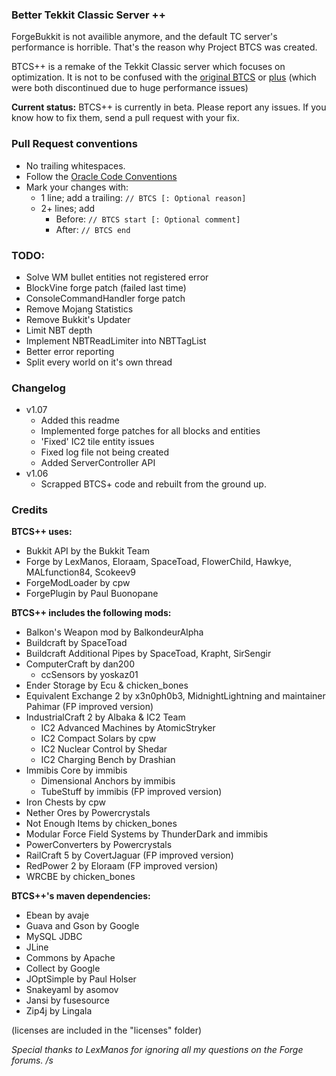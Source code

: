 ### Better Tekkit Classic Server ++
ForgeBukkit is not availible anymore, and the default TC server's performance is horrible. That's the reason why Project BTCS was created.

BTCS++ is a remake of the Tekkit Classic server which focuses on optimization. It is not to be confused with the [original BTCS](https://github.com/hypothermic/BTCS/tree/old_btcs) or [plus](https://github.com/hypothermic/BTCS/tree/plus) (which were both discontinued due to huge performance issues)

__Current status:__ BTCS++ is currently in beta. Please report any issues. If you know how to fix them, send a pull request with your fix.

### Pull Request conventions
* No trailing whitespaces.
* Follow the [Oracle Code Conventions](http://www.oracle.com/technetwork/java/codeconvtoc-136057.html)
* Mark your changes with:
    * 1 line; add a trailing: `// BTCS [: Optional reason]`
    * 2+ lines; add
        * Before: `// BTCS start [: Optional comment]`
        * After: `// BTCS end`

### TODO:
- Solve WM bullet entities not registered error
- BlockVine forge patch (failed last time)
- ConsoleCommandHandler forge patch
- Remove Mojang Statistics
- Remove Bukkit's Updater
- Limit NBT depth
- Implement NBTReadLimiter into NBTTagList
- Better error reporting
- Split every world on it's own thread

### Changelog
- v1.07
    - Added this readme
    - Implemented forge patches for all blocks and entities
    - 'Fixed' IC2 tile entity issues
    - Fixed log file not being created
    - Added ServerController API
- v1.06
    - Scrapped BTCS+ code and rebuilt from the ground up.
    
### Credits
__BTCS++ uses:__
- Bukkit API by the Bukkit Team
- Forge by LexManos, Eloraam, SpaceToad, FlowerChild, Hawkye, MALfunction84, Scokeev9
- ForgeModLoader by cpw
- ForgePlugin by Paul Buonopane

__BTCS++ includes the following mods:__
- Balkon's Weapon mod by BalkondeurAlpha  
- Buildcraft by SpaceToad
- Buildcraft Additional Pipes by SpaceToad, Krapht, SirSengir
- ComputerCraft by dan200
    - ccSensors by yoskaz01
- Ender Storage by Ecu & chicken_bones
- Equivalent Exchange 2 by x3n0ph0b3, MidnightLightning and maintainer Pahimar (FP improved version)
- IndustrialCraft 2 by Albaka & IC2 Team
    - IC2 Advanced Machines by AtomicStryker
    - IC2 Compact Solars by cpw
    - IC2 Nuclear Control by Shedar
    - IC2 Charging Bench by Drashian
- Immibis Core by immibis
    - Dimensional Anchors by immibis
    - TubeStuff by immibis (FP improved version)
- Iron Chests by cpw
- Nether Ores by Powercrystals
- Not Enough Items by chicken_bones
- Modular Force Field Systems by ThunderDark and immibis
- PowerConverters by Powercrystals
- RailCraft 5 by CovertJaguar (FP improved version)
- RedPower 2 by Eloraam (FP improved version)
- WRCBE by chicken_bones

__BTCS++'s maven dependencies:__
- Ebean by avaje
- Guava and Gson by Google
- MySQL JDBC
- JLine
- Commons by Apache
- Collect by Google
- JOptSimple by Paul Holser
- Snakeyaml by asomov
- Jansi by fusesource
- Zip4j by Lingala

(licenses are included in the "licenses" folder)

_Special thanks to LexManos for ignoring all my questions on the Forge forums. /s_